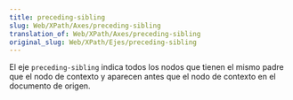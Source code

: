 ```yaml
---
title: preceding-sibling
slug: Web/XPath/Axes/preceding-sibling
translation_of: Web/XPath/Axes/preceding-sibling
original_slug: Web/XPath/Ejes/preceding-sibling
---
```


El eje `preceding-sibling` indica todos los nodos que tienen el mismo padre que el nodo de contexto y aparecen antes que el nodo de contexto en el documento de origen.
